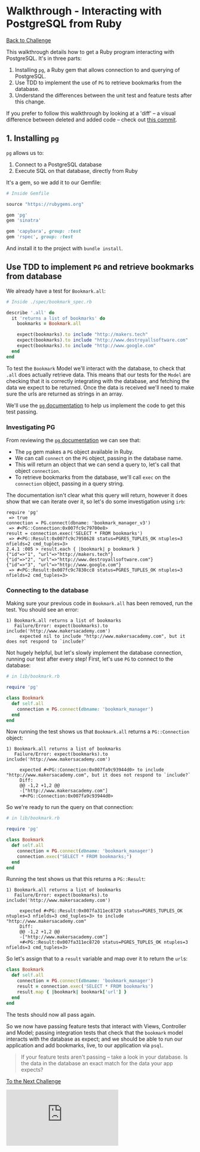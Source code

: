 # Walkthrough - Interacting with PostgreSQL from Ruby

[Back to Challenge](../07_interacting_with_postgres_from_ruby.md)

This walkthrough details how to get a Ruby program interacting with PostgreSQL. It's in three parts:

1. Installing `pg`, a Ruby gem that allows connection to and querying of PostgreSQL.
2. Use TDD to implement the use of `PG` to retrieve bookmarks from the database.
3. Understand the differences between the unit test and feature tests after this change.

If you prefer to follow this walkthrough by looking at a 'diff' – a visual difference between deleted and added code – check out [this commit](https://github.com/soph-g/bookmark-manager-example/commit/59c277884e54f520b0513cc3e0fcc2702d1e4ad2).

## 1. Installing `pg`

`pg` allows us to:

1. Connect to a PostgreSQL database
2. Execute SQL on that database, directly from Ruby

It's a gem, so we add it to our Gemfile:

```ruby
# Inside Gemfile

source "https://rubygems.org"

gem 'pg'
gem 'sinatra'

gem 'capybara', group: :test
gem 'rspec', group: :test
```

And install it to the project with `bundle install`.

## Use TDD to implement `PG` and retrieve bookmarks from database

We already have a test for `Bookmark.all`:
```ruby
# Inside ./spec/bookmark_spec.rb

describe '.all' do
  it 'returns a list of bookmarks' do
    bookmarks = Bookmark.all

    expect(bookmarks).to include "http://makers.tech"
    expect(bookmarks).to include "http://www.destroyallsoftware.com"
    expect(bookmarks).to include "http://www.google.com"
  end
end
```

To test the `Bookmark` Model we'll interact with the database, to check that `.all` does actually retrieve data. This means that our tests for the `Model` are checking that it is correctly integrating with the database, and fetching the data we expect to be returned. Once the data is received we'll need to make sure the urls are returned as strings in an array.

We'll use the [`pg` documentation](https://bitbucket.org/ged/ruby-pg/wiki/Home) to help us implement the code to get this test passing.

### Investigating PG

From reviewing the [`pg` documentation](https://bitbucket.org/ged/ruby-pg/wiki/Home) we can see that:
- The `pg` gem makes a `PG` object available in Ruby.
- We can call `connect` on the `PG` object, passing in the database name.
- This will return an object that we can send a query to, let's call that object `connection`.
- To retrieve bookmarks from the database, we'll call `exec` on the `connection` object, passing in a query string.

The documentation isn't clear what this query will return, however it does show that we can iterate over it, so let's do some investigation using `irb`:

```irb
require 'pg'
 => true
connection = PG.connect(dbname: 'bookmark_manager_v3')
 => #<PG::Connection:0x007fc9c79700e8>
result = connection.exec('SELECT * FROM bookmarks')
 => #<PG::Result:0x007fc9c7958628 status=PGRES_TUPLES_OK ntuples=3 nfields=2 cmd_tuples=3>
2.4.1 :005 > result.each { |bookmark| p bookmark }
{"id"=>"1", "url"=>"http://makers.tech"}
{"id"=>"2", "url"=>"http://www.destroyallsoftware.com"}
{"id"=>"3", "url"=>"http://www.google.com"}
 => #<PG::Result:0x007fc9c7830cc8 status=PGRES_TUPLES_OK ntuples=3 nfields=2 cmd_tuples=3>
```

### Connecting to the database

Making sure your previous code in `Bookmark.all` has been removed, run the test. You should see an error:
```
1) Bookmark.all returns a list of bookmarks
   Failure/Error: expect(bookmarks).to include('http://www.makersacademy.com')
     expected nil to include "http://www.makersacademy.com", but it does not respond to `include?`
```

Not hugely helpful, but let's slowly implement the database connection, running our test after every step! First, let's use `PG` to connect to the database:
```ruby
# in lib/bookmark.rb

require 'pg'

class Bookmark
  def self.all
    connection = PG.connect(dbname: 'bookmark_manager')
  end
end
```

Now running the test shows us that `Bookmark.all` returns a `PG::Connection` object:

```
1) Bookmark.all returns a list of bookmarks
   Failure/Error: expect(bookmarks).to include('http://www.makersacademy.com')

     expected #<PG::Connection:0x007fa9c93944d0> to include "http://www.makersacademy.com", but it does not respond to `include?`
     Diff:
     @@ -1,2 +1,2 @@
     -["http://www.makersacademy.com"]
     +#<PG::Connection:0x007fa9c93944d0>

```

So we're ready to run the query on that connection:
```ruby
# in lib/bookmark.rb

require 'pg'

class Bookmark
  def self.all
    connection = PG.connect(dbname: 'bookmark_manager')
    connection.exec("SELECT * FROM bookmarks;")
  end
end
```

Running the test shows us that this returns a `PG::Result`:
```
1) Bookmark.all returns a list of bookmarks
   Failure/Error: expect(bookmarks).to include('http://www.makersacademy.com')

     expected #<PG::Result:0x007fa311ec8720 status=PGRES_TUPLES_OK ntuples=3 nfields=3 cmd_tuples=3> to include "http://www.makersacademy.com"
     Diff:
     @@ -1,2 +1,2 @@
     -["http://www.makersacademy.com"]
     +#<PG::Result:0x007fa311ec8720 status=PGRES_TUPLES_OK ntuples=3 nfields=3 cmd_tuples=3>
```

So let's assign that to a `result` variable and map over it to return the `url`s:

```ruby
class Bookmark
  def self.all
    connection = PG.connect(dbname: 'bookmark_manager')
    result = connection.exec('SELECT * FROM bookmarks')
    result.map { |bookmark| bookmark['url'] }
  end
end
```

The tests should now all pass again.

So we now have passing feature tests that interact with Views, Controller and Model; passing integration tests that check that the `bookmark` model interacts with the database as expect; and we should be able to run our application and add bookmarks, live, to our application via `psql`.

> If your feature tests aren't passing – take a look in your database. Is the data in the database an exact match for the data your app expects?

[To the Next Challenge](../08_upgrading_your_toolset.md)


![Tracking pixel](https://githubanalytics.herokuapp.com/course/bookmark_manager/walkthroughs/07.md)
